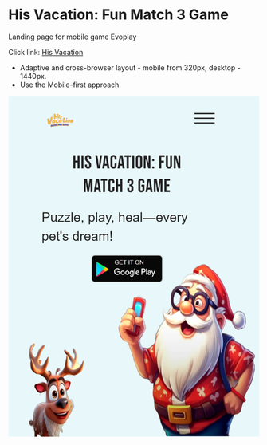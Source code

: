 # His Vacation: Fun Match 3 Game

Landing page for mobile game Evoplay

Click link: [His Vacation](https://his-vacation-evoplay.vercel.app/)

- Adaptive and cross-browser layout - mobile from 320px, desktop - 1440px.
- Use the Mobile-first approach.


![Header](/src/img/readme.png)
